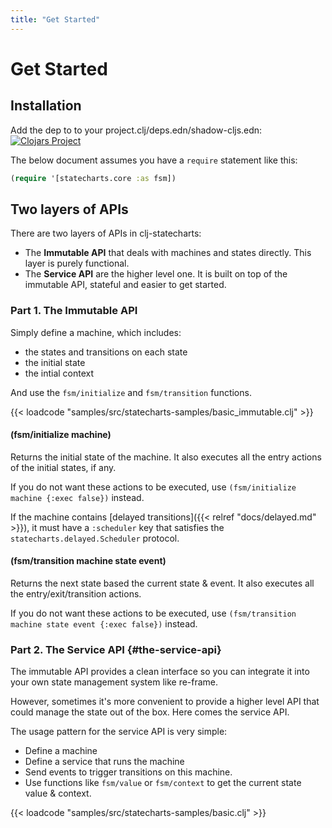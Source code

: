 ```yaml
---
title: "Get Started"
---
```


# Get Started

## Installation

Add the dep to to your project.clj/deps.edn/shadow-cljs.edn: [![Clojars Project](https://img.shields.io/clojars/v/clj-statecharts.svg)](https://clojars.org/clj-statecharts)

The below document assumes you have a `require` statement like this:

```clojure
(require '[statecharts.core :as fsm])
```

## Two layers of APIs

There are two layers of APIs in clj-statecharts:

* The **Immutable API** that deals with machines and states
  directly. This layer is purely functional.
* The **Service API** are the higher level one. It is built on top of
  the immutable API, stateful and easier to get started.

### Part 1. The Immutable API

Simply define a machine, which includes:

* the states and transitions on each state
* the initial state
* the intial context

And use the `fsm/initialize` and `fsm/transition` functions.

{{< loadcode "samples/src/statecharts-samples/basic_immutable.clj" >}}

#### (fsm/initialize machine)

Returns the initial state of the machine. It also executes all the entry actions of the initial states, if any.

If you do not want these actions to be executed, use `(fsm/initialize machine {:exec false})` instead.

If the machine contains [delayed transitions]({{< relref "docs/delayed.md" >}}), it must have a
`:scheduler` key that satisfies the `statecharts.delayed.Scheduler`
protocol.

#### (fsm/transition machine state event)

Returns the next state based the current state & event. It also executes all the entry/exit/transition actions.

If you do not want these actions to be executed, use `(fsm/transition machine state event {:exec false})` instead.


### Part 2. The Service API {#the-service-api}

The immutable API provides a clean interface so you can integrate it
into your own state management system like re-frame.

However, sometimes it's more convenient to provide a higher level API
that could manage the state out of the box. Here comes the service API.

The usage pattern for the service API is very simple:

* Define a machine
* Define a service that runs the machine
* Send events to trigger transitions on this machine.
* Use functions like `fsm/value` or `fsm/context` to get the current
  state value & context.

{{< loadcode "samples/src/statecharts-samples/basic.clj" >}}
